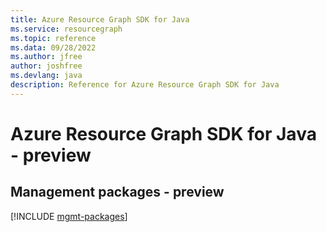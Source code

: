 ```yaml
---
title: Azure Resource Graph SDK for Java
ms.service: resourcegraph
ms.topic: reference
ms.data: 09/28/2022
ms.author: jfree
author: joshfree
ms.devlang: java
description: Reference for Azure Resource Graph SDK for Java
---
```

# Azure Resource Graph SDK for Java - preview

## Management packages - preview
[!INCLUDE [mgmt-packages](resource-graph-mgmt-index.md)]